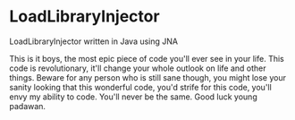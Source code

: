 # LoadLibraryInjector
LoadLibraryInjector written in Java using JNA

This is it boys, the most epic piece of code you'll ever see in your life. This code is revolutionary, it'll change your whole outlook on life and other things. Beware for any person who is still sane though, you might lose your sanity looking that this wonderful code, you'd strife for this code, you'll envy my ability to code. You'll never be the same. Good luck young padawan.   
